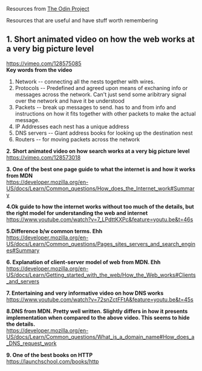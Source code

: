 Resources from [The Odin Project](https://www.theodinproject.com/courses/web-development-101/lessons/how-does-the-web-work)

Resources that are useful and have stuff worth remembering


## 1. Short animated video on how the web works at a very big picture level
https://vimeo.com/128575085  
**Key words from the video**
1. Network -- connecting all the nests together with wires.
2. Protocols -- Predefined and agreed upon means of exchaning info or messages across the network. Can't just send some aribitrary signal over the network and have it be understood
3. Packets -- break up messages to send. has to and from info and instructions on how it fits together with other packets to make the actual message.
4. IP Addresses each nest has a unique address
5. DNS servers -- Giant address books for looking up the destination nest
6. Routers -- for moving packets across the network 


**2. Short animated video on how search works at a very big picture level**  
https://vimeo.com/128573018

**3. One of the best one page guide to what the internet is and how it works from MDN**  
https://developer.mozilla.org/en-US/docs/Learn/Common_questions/How_does_the_Internet_work#Summary

**4.Ok guide to how the internet works without too much of the details, but the right model for understanding the web and internet**  
https://www.youtube.com/watch?v=7_LPdttKXPc&feature=youtu.be&t=46s

**5.Difference b/w common terms. Ehh**  
https://developer.mozilla.org/en-US/docs/Learn/Common_questions/Pages_sites_servers_and_search_engines#Summary

**6. Explanation of client-server model of web from MDN. Ehh**  
https://developer.mozilla.org/en-US/docs/Learn/Getting_started_with_the_web/How_the_Web_works#Clients_and_servers

**7. Entertaining and very informative video on how DNS works**  
https://www.youtube.com/watch?v=72snZctFFtA&feature=youtu.be&t=45s

**8.DNS from MDN. Pretty well written. Slightly differs in how it presents implementation when compared to the above video.
This seems to hide the details.**  
https://developer.mozilla.org/en-US/docs/Learn/Common_questions/What_is_a_domain_name#How_does_a_DNS_request_work

**9. One of the best books on HTTP**  
https://launchschool.com/books/http
